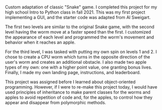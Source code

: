  Custom adaptation of classic "Snake" game. I completed this project for my high school Intro to Python class in fall 2021. This was my first project 
 implementing a GUI, and the starter code was adapted from Al Sweigart.
 
 The first two levels are similar to the original Snake game, with the second level having the worm move at a faster speed than the first. I customized the
 appearance of each level and programmed the worm's movement and behavior when it reaches an apple.

 For the third level, I was tasked with putting my own spin on levels 1 and 2. I chose to create a CPU worm which turns in the opposite direction of the
 user's worm and creates an additional obstacle. I also made two apple types of my own: one with a higher point value, one granting bonus lives. Finally, I
 made my own landing page, instructions, and leaderboard.

 This project was assigned before I  learned about object-oriented programming. However, if I were to re-make this project today, I would have used 
 principles of inheritance to make parent classes for the worms and apples to avoid repetition of code and, for the apples, to control how they appear and
 disappear from polymorphic methods.
